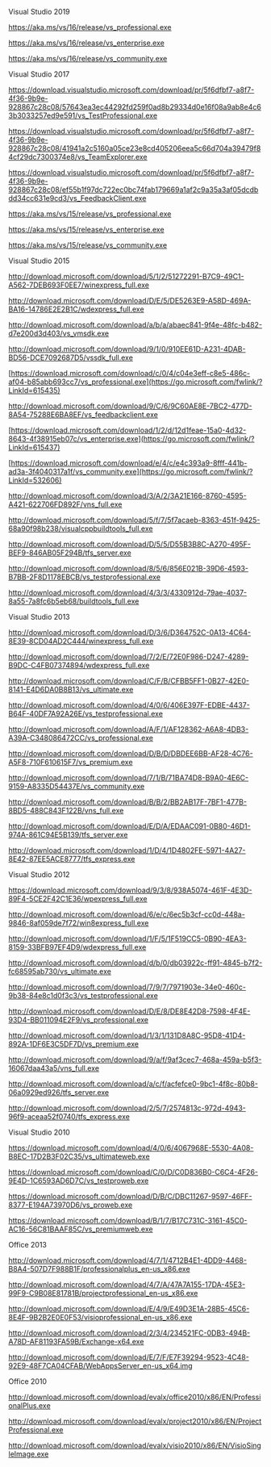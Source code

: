 Visual Studio 2019

https://aka.ms/vs/16/release/vs_professional.exe

https://aka.ms/vs/16/release/vs_enterprise.exe

https://aka.ms/vs/16/release/vs_community.exe

Visual Studio 2017

https://download.visualstudio.microsoft.com/download/pr/5f6dfbf7-a8f7-4f36-9b9e-928867c28c08/57643ea3ec44292fd259f0ad8b29334d0e16f08a9ab8e4c63b3033257ed9e591/vs_TestProfessional.exe

https://download.visualstudio.microsoft.com/download/pr/5f6dfbf7-a8f7-4f36-9b9e-928867c28c08/41941a2c5160a05ce23e8cd405206eea5c66d704a39479f84cf29dc7300374e8/vs_TeamExplorer.exe

https://download.visualstudio.microsoft.com/download/pr/5f6dfbf7-a8f7-4f36-9b9e-928867c28c08/ef55b1f97dc722ec0bc74fab179669a1af2c9a35a3af05dcdbdd34cc631e9cd3/vs_FeedbackClient.exe

https://aka.ms/vs/15/release/vs_professional.exe

https://aka.ms/vs/15/release/vs_enterprise.exe

https://aka.ms/vs/15/release/vs_community.exe

Visual Studio 2015


http://download.microsoft.com/download/5/1/2/51272291-B7C9-49C1-A562-7DEB693F0EE7/winexpress_full.exe

http://download.microsoft.com/download/D/E/5/DE5263E9-A58D-469A-BA16-14786E2E2B1C/wdexpress_full.exe

http://download.microsoft.com/download/a/b/a/abaec841-9f4e-48fc-b482-d7e200d3d403/vs_vmsdk.exe

http://download.microsoft.com/download/9/1/0/910EE61D-A231-4DAB-BD56-DCE7092687D5/vssdk_full.exe

[https://download.microsoft.com/download/c/0/4/c04e3eff-c8e5-486c-af04-b85abb693cc7/vs_professional.exe](https://go.microsoft.com/fwlink/?LinkId=615435)

http://download.microsoft.com/download/9/C/6/9C60AE8E-7BC2-477D-8A54-75288E6BA8EF/vs_feedbackclient.exe

[https://download.microsoft.com/download/1/2/d/12d1feae-15a0-4d32-8643-4f38915eb07c/vs_enterprise.exe](https://go.microsoft.com/fwlink/?LinkId=615437)

[https://download.microsoft.com/download/e/4/c/e4c393a9-8fff-441b-ad3a-3f4040317a1f/vs_community.exe](https://go.microsoft.com/fwlink/?LinkId=532606)

http://download.microsoft.com/download/3/A/2/3A21E166-8760-4595-A421-622706FD892F/vns_full.exe

http://download.microsoft.com/download/5/f/7/5f7acaeb-8363-451f-9425-68a90f98b238/visualcppbuildtools_full.exe

http://download.microsoft.com/download/D/5/5/D55B3B8C-A270-495F-BEF9-846AB05F294B/tfs_server.exe

[](http://download.microsoft.com/download/6/2/6/626E579E-C602-4C50-8CDC-8A0D9E2A658B/testprofessional_ENU.exe)
http://download.microsoft.com/download/8/5/6/856E021B-39D6-4593-B7BB-2F8D1178EBCB/vs_testprofessional.exe

http://download.microsoft.com/download/4/3/3/4330912d-79ae-4037-8a55-7a8fc6b5eb68/buildtools_full.exe
[](http://download.microsoft.com/download/E/E/D/EEDF18A8-4AED-4CE0-BEBE-70A83094FC5A/buildtools_full.exe)

Visual Studio 2013

http://download.microsoft.com/download/D/3/6/D364752C-0A13-4C64-8E39-8CD04AD2C444/winexpress_full.exe

http://download.microsoft.com/download/7/2/E/72E0F986-D247-4289-B9DC-C4FB07374894/wdexpress_full.exe

http://download.microsoft.com/download/C/F/B/CFBB5FF1-0B27-42E0-8141-E4D6DA0B8B13/vs_ultimate.exe

http://download.microsoft.com/download/4/0/6/406E397F-EDBE-4437-B64F-40DF7A92A26E/vs_testprofessional.exe

http://download.microsoft.com/download/A/F/1/AF128362-A6A8-4DB3-A39A-C348086472CC/vs_professional.exe

http://download.microsoft.com/download/D/B/D/DBDEE6BB-AF28-4C76-A5F8-710F610615F7/vs_premium.exe

http://download.microsoft.com/download/7/1/B/71BA74D8-B9A0-4E6C-9159-A8335D54437E/vs_community.exe

http://download.microsoft.com/download/B/B/2/BB2AB17F-7BF1-477B-8BD5-488C843F122B/vns_full.exe

http://download.microsoft.com/download/E/D/A/EDAAC091-0B80-46D1-974A-861C94E5B139/tfs_server.exe

http://download.microsoft.com/download/1/D/4/1D4802FE-5971-4A27-8E42-87EE5ACE8777/tfs_express.exe

Visual Studio 2012

https://download.microsoft.com/download/9/3/8/938A5074-461F-4E3D-89F4-5CE2F42C1E36/wpexpress_full.exe

http://download.microsoft.com/download/6/e/c/6ec5b3cf-cc0d-448a-9846-8af059de7f72/win8express_full.exe

http://download.microsoft.com/download/1/F/5/1F519CC5-0B90-4EA3-8159-33BFB97EF4D9/wdexpress_full.exe

http://download.microsoft.com/download/d/b/0/db03922c-ff91-4845-b7f2-fc68595ab730/vs_ultimate.exe

http://download.microsoft.com/download/7/9/7/7971903e-34e0-460c-9b38-84e8c1d0f3c3/vs_testprofessional.exe

http://download.microsoft.com/download/D/E/8/DE8E42D8-7598-4F4E-93D4-BB011094E2F9/vs_professional.exe

http://download.microsoft.com/download/1/3/1/131D8A8C-95D8-41D4-892A-1DF6E3C5DF7D/vs_premium.exe

http://download.microsoft.com/download/9/a/f/9af3cec7-468a-459a-b5f3-16067daa43a5/vns_full.exe

http://download.microsoft.com/download/a/c/f/acfefce0-9bc1-4f8c-80b8-06a0929ed926/tfs_server.exe

http://download.microsoft.com/download/2/5/7/2574813c-972d-4943-96f9-aceaa52f0740/tfs_express.exe

Visual Studio 2010

https://download.microsoft.com/download/4/0/6/4067968E-5530-4A08-B8EC-17D2B3F02C35/vs_ultimateweb.exe

[](https://download.microsoft.com/download/A/B/F/ABF1F686-F442-49DD-8EC7-AC0991845CC3/VS2010UltimTrial_4PartsTotal.part1.exe)
[](https://download.microsoft.com/download/A/B/F/ABF1F686-F442-49DD-8EC7-AC0991845CC3/VS2010UltimTrial_4PartsTotal.part2.rar)
[](https://download.microsoft.com/download/A/B/F/ABF1F686-F442-49DD-8EC7-AC0991845CC3/VS2010UltimTrial_4PartsTotal.part3.rar)
[](https://download.microsoft.com/download/A/B/F/ABF1F686-F442-49DD-8EC7-AC0991845CC3/VS2010UltimTrial_4PartsTotal.part4.rar)

https://download.microsoft.com/download/C/0/D/C0D836B0-C6C4-4F26-9E4D-1C6593AD6D7C/vs_testproweb.exe

[](https://download.microsoft.com/download/D/F/A/DFAAA807-8418-4270-A015-D2D5EF7B35C4/VS2010TFS_3PartsTotal.part1.exe)
[](https://download.microsoft.com/download/D/F/A/DFAAA807-8418-4270-A015-D2D5EF7B35C4/VS2010TFS_3PartsTotal.part2.rar)
[](https://download.microsoft.com/download/D/F/A/DFAAA807-8418-4270-A015-D2D5EF7B35C4/VS2010TFS_3PartsTotal.part3.rar)

https://download.microsoft.com/download/D/B/C/DBC11267-9597-46FF-8377-E194A73970D6/vs_proweb.exe

[](https://download.microsoft.com/download/3/6/7/367F1CD8-2086-401E-9222-7E9AD6D1E58A/VS2010ProTrial_4PartsTotal.part1.exe)
[](https://download.microsoft.com/download/3/6/7/367F1CD8-2086-401E-9222-7E9AD6D1E58A/VS2010ProTrial_4PartsTotal.part2.rar)
[](https://download.microsoft.com/download/3/6/7/367F1CD8-2086-401E-9222-7E9AD6D1E58A/VS2010ProTrial_4PartsTotal.part3.rar)
[](https://download.microsoft.com/download/3/6/7/367F1CD8-2086-401E-9222-7E9AD6D1E58A/VS2010ProTrial_4PartsTotal.part4.rar)

https://download.microsoft.com/download/B/1/7/B17C731C-3161-45C0-AC16-56C81BAAF85C/vs_premiumweb.exe

[](https://download.microsoft.com/download/5/B/1/5B124B97-99FC-4816-BB84-01C33FD24D95/VS2010PremTrial_4PartsTotal.part1.exe)
[](https://download.microsoft.com/download/5/B/1/5B124B97-99FC-4816-BB84-01C33FD24D95/VS2010PremTrial_4PartsTotal.part2.rar)
[](https://download.microsoft.com/download/5/B/1/5B124B97-99FC-4816-BB84-01C33FD24D95/VS2010PremTrial_4PartsTotal.part3.rar)
[](https://download.microsoft.com/download/5/B/1/5B124B97-99FC-4816-BB84-01C33FD24D95/VS2010PremTrial_4PartsTotal.part4.rar)

Office 2013

http://download.microsoft.com/download/4/7/1/4712B4E1-4DD9-4468-B8A4-507D7F988B1F/professionalplus_en-us_x86.exe

http://download.microsoft.com/download/4/7/A/47A7A155-17DA-45E3-99F9-C9B08E81781B/projectprofessional_en-us_x86.exe

http://download.microsoft.com/download/E/4/9/E49D3E1A-28B5-45C6-8E4F-9B2B2E0E0F53/visioprofessional_en-us_x86.exe

http://download.microsoft.com/download/2/3/4/234521FC-0DB3-494B-A78D-AF81193FA59B/Exchange-x64.exe

http://download.microsoft.com/download/E/7/F/E7F39294-9523-4C48-92E9-48F7CA04CFAB/WebAppsServer_en-us_x64.img

Office 2010

http://download.microsoft.com/download/evalx/office2010/x86/EN/ProfessionalPlus.exe

http://download.microsoft.com/download/evalx/project2010/x86/EN/ProjectProfessional.exe

http://download.microsoft.com/download/evalx/visio2010/x86/EN/VisioSingleImage.exe

[](http://download.microsoft.com/download/office2010/2/4/7/247A463C-AF98-4778-B5A3-934CB8D198D1/ProfessionalPlus.exe)
[](http://download.microsoft.com/download/office2010/7/B/A/7BA627BB-E4FA-42A3-89DF-66C1B5382334/ProfessionalPlus.exe)
[](http://download.microsoft.com/download/project2010/E/2/E/E2E817FD-5999-40F8-8A1B-F5BF385E5C8D/ProjectProfessional.exe)
[](http://download.microsoft.com/download/project2010/E/2/D/E2DBC896-3086-4249-9973-A18FD823BBEE/ProjectProfessional.exe)
[](http://download.microsoft.com/download/visio2010/E/4/B/E4BE6DBC-B3E8-44D2-98EA-431A2C487AA3/VisioSingleImage.exe)
[](http://download.microsoft.com/download/visio2010/F/B/1/FB14EBC2-A06F-439D-B926-84A3B8735FD8/VisioSingleImage.exe)
[](http://download.microsoft.com/download/C/2/6/C2639937-F21B-44C7-BE83-D8A16E4FD84D/BCMv4-Beta-BCMSetup-x86-en-US.exe)
[](http://download.microsoft.com/download/B/B/3/BB3816A3-6479-4556-B7F6-4E49879307D8/BCMv4-Beta-BCMSetup-x64-en-US.exe)
[](http://download.microsoft.com/download/D/D/B/DDB6DAF8-25BE-48D1-8A51-6EFC193CEF29/webapps/14.0.4536.1000_WcServer_none_ship_x64_en-us_exe/WcServer_en-us.exe)

